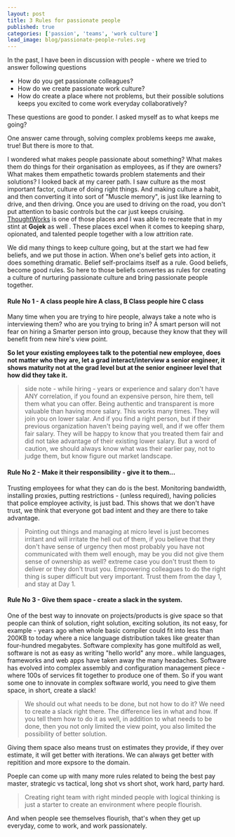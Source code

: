 ```yaml
---
layout: post
title: 3 Rules for passionate people
published: true
categories: ['passion', 'teams', 'work culture']
lead_image: blog/passionate-people-rules.svg
---
```


In the past, I have been in discussion with people - where we tried to answer following questions

* How do you get passionate colleagues?
* How do we create passionate work culture?
* How do create a place where not problems, but their possible solutions keeps you excited to come work everyday collaboratively?

These questions are good to ponder. I asked myself as to what keeps me going?

One answer came through, solving complex problems keeps me awake, true! But there is more to that.

I wondered what makes people passionate about something? What makes them do things for their organisation as employees, as if they are owners? What makes them empathetic towards problem statements and their solutions? I looked back at my career path. I saw culture as the most important factor, culture of doing right things. And making culture a habit, and then converting it into sort of "Muscle memory", is just like learning to drive, and then driving. Once you are used to driving on the road, you don't put attention to basic controls but the car just keeps cruising. <a href="http://www.thoughtworks.com" title="ThoughtWorks">ThoughtWorks</a> is one of those places and I was able to recreate that in my stint at **Gojek** as well . These places excel when it comes to keeping sharp, opionated, and talented people together with a low attrition rate.

We did many things to keep culture going, but at the start we had few beliefs, and we put those in action. When one's belief gets into action, it does something dramatic. Belief self-proclaims itself as a rule. Good beliefs, become good rules. So here to those beliefs convertes as rules for creating a culture of nurturing passionate culture and bring passionate people together.

#### Rule No 1 - A class people hire A class, B Class people hire C class
Many time when you are trying to hire people, always take a note who is interviewing them? who are you trying to bring in? A smart person will not fear on hiring a Smarter person into group, because they know that they will benefit from new hire's view point.

**So let your existing employees talk to the potential new employee, does not matter who they are, let a grad interact/interview a senior engineer, it shows maturity not at the grad level but at the senior engineer level that how did they take it.**

> side note - while hiring - years or experience and salary don't have ANY correlation, if you found an expensive person, hire them, tell them what you can offer. Being authentic and transparent is more valuable than having more salary. This works many times. They will join you on lower salar. And if you find a right person, but if their previous organization haven't being paying well, and if we offer them fair salary. They will be happy to know that you treated them fair and did not take advantage of their existing lower salary. But a word of caution, we should always know what was their earlier pay, not to judge them, but know figure out market landscape.


#### Rule No 2 - Make it their responsibility - give it to them...

Trusting employees for what they can do is the best. Monitoring bandwidth, installing proxies, putting restrictions - (unless required), having policies that police employee activity, is just bad. This shows that we don't have trust, we think that everyone got bad intent and they are there to take advantage. 

> Pointing out things and managing at micro level is just becomes irritant and will irritate the hell out of them, if you believe that they don't have sense of urgency then most probably you have not communicated with them well enough, may be you did not give them sense of ownership as well? extreme case you don't trust them to deliver or they don't trust you. Empowering colleagues to do the right thing is super difficult but very important. Trust them from the day 1, and stay at Day 1.


#### Rule No 3 - Give them space - create a slack in the system.
One of the best way to innovate on projects/products is give space so that people can think of solution, right solution, exciting solution, its not easy, for example - years ago when whole basic compiler could fit into less than 200KB to today where a nice language distribution takes like greater than four-hundred megabytes. Software complexity has gone multifold as well, software is not as easy as writing "hello world" any more.. while languages, frameworks and web apps have taken away the many headaches. Software has evolved into complex assembly and configuration management piece - where 100s of services fit together to produce one of them. So if you want some one to innovate in complex software world, you need to give them space, in short, create a slack!

>We should out what needs to be done, but not how to do it? We need to create a slack right there. The difference lies in what and how. If you tell them how to do it as well, in addition to what needs to be done, then you not only limited the view point, you also limited the possibility of better solution.

Giving them space also means trust on estimates they provide, if they over estimate, it will get better with iterations. We can always get better with repitition and more expsore to the domain.

Poeple can come up with many more rules related to being the best pay master, strategic vs tactical, long shot vs short shot, work hard, party hard.

>Creating right team with right minded people with logical thinking is just a starter to create an environment where people flourish.

And when people see themselves flourish, that's when they get up everyday, come to work, and work passionately.

